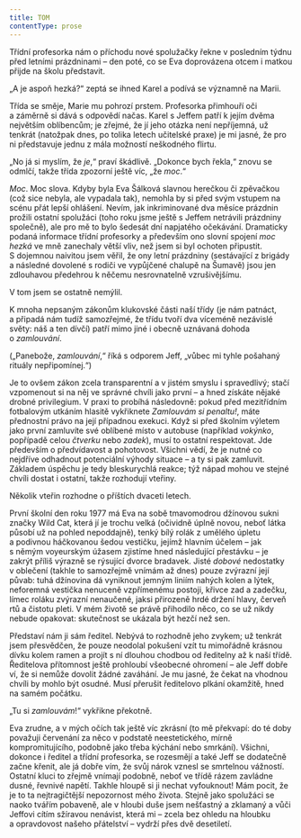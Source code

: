```yaml
---
title: TOM
contentType: prose
---
```


Třídní profesorka nám o příchodu nové spolužačky řekne v posledním týdnu před letními prázdninami – den poté, co se Eva doprovázena otcem i matkou přijde na školu představit.

„A je aspoň hezká?“ zeptá se ihned Karel a podívá se významně na Marii.

Třída se směje, Marie mu pohrozí prstem. Profesorka přimhouří oči a záměrně si dává s odpovědí načas. Karel s Jeffem patří k jejím dvěma největším oblíbencům; je zřejmé, že jí jeho otázka není nepříjemná, už tenkrát (natožpak dnes, po tolika letech učitelské praxe) je mi jasné, že pro ni představuje jednu z mála možností neškodného flirtu.

„No já si myslím, že _je_,“ praví škádlivě. „Dokonce bych řekla,“ znovu se odmlčí, takže třída zpozorní ještě víc, „že _moc_.“

_Moc_. Moc slova. Kdyby byla Eva Šálková slavnou herečkou či zpěvačkou (což sice nebyla, ale vypadala tak), nemohla by si před svým vstupem na scénu přát lepší ohlášení. Nevím, jak inkriminované dva měsíce prázdnin prožili ostatní spolužáci (toho roku jsme ještě s Jeffem netrávili prázdniny společně), ale pro mě to bylo šedesát dní napjatého očekávání. Dramaticky podaná informace třídní profesorky a především ono slovní spojení _moc hezká_ ve mně zanechaly větší vliv, než jsem si byl ochoten připustit. S dojemnou naivitou jsem věřil, že ony letní prázdniny (sestávající z brigády a následné dovolené s rodiči ve vypůjčené chalupě na Šumavě) jsou jen zdlouhavou předehrou k něčemu nesrovnatelně vzrušivějšímu.

V tom jsem se ostatně nemýlil.

  

K mnoha nepsaným zákonům klukovské části naší třídy (je nám patnáct, a připadá nám tudíž samozřejmé, že třídu tvoří dva víceméně nezávislé světy: náš a ten dívčí) patří mimo jiné i obecně uznávaná dohoda o _zamlouvání_.

(„Panebože, _zamlouvání_,“ říká s odporem Jeff, „vůbec mi tyhle pošahaný rituály nepřipomínej.“)

Je to ovšem zákon zcela transparentní a v jistém smyslu i spravedlivý; stačí vzpomenout si na něj ve správné chvíli jako první – a hned získáte nějaké drobné privilegium. V praxi to probíhá následovně: pokud před mezitřídním fotbalovým utkáním hlasitě vykřiknete _Zamlouvám si penaltu!_, máte přednostní právo na její případnou exekuci. Když si před školním výletem jako první zamluvíte své oblíbené místo v autobuse (například _vokýnko_, popřípadě celou _čtverku_ nebo _zadek_), musí to ostatní respektovat. Jde především o předvídavost a pohotovost. Všichni vědí, že je nutné co nejdříve odhadnout potenciální výhody situace – a ty si pak zamluvit. Základem úspěchu je tedy bleskurychlá reakce; týž nápad mohou ve stejné chvíli dostat i ostatní, takže rozhodují vteřiny.

Několik vteřin rozhodne o příštích dvaceti letech.

  

První školní den roku 1977 má Eva na sobě tmavomodrou džínovou sukni značky Wild Cat, která jí je trochu velká (očividně úplně novou, neboť látka působí už na pohled nepoddajně), tenký bílý rolák z umělého úpletu a podivnou háčkovanou šedou vestičku, jejímž hlavním účelem – jak s němým voyeurským úžasem zjistíme hned následující přestávku – je zakrýt příliš výrazně se rýsující dvorce bradavek. Jisté _dobové_ nedostatky v oblečení (takhle to samozřejmě vnímám až dnes) pouze zvýrazní její půvab: tuhá džínovina dá vyniknout jemným liniím nahých kolen a lýtek, neforemná vestička nenuceně vzpřímenému postoji, křivce zad a zadečku, límec roláku zvýrazní nenaučené, jaksi přirozeně hrdé držení hlavy, červeň rtů a čistotu pleti. V mém životě se právě přihodilo něco, co se už nikdy nebude opakovat: skutečnost se ukázala být hezčí než sen.

Představí nám ji sám ředitel. Nebývá to rozhodně jeho zvykem; už tenkrát jsem přesvědčen, že pouze neodolal pokušení vzít tu mimořádně krásnou dívku kolem ramen a projít s ní dlouhou chodbou od ředitelny až k naší třídě. Ředitelova přítomnost ještě prohloubí všeobecné ohromení – ale Jeff dobře ví, že si nemůže dovolit žádné zaváhání. Je mu jasné, že čekat na vhodnou chvíli by mohlo být osudné. Musí přerušit ředitelovo plkání okamžitě, hned na samém počátku.

„Tu si _zamlouvám_!“ vykřikne překotně.

Eva zrudne, a v mých očích tak ještě víc zkrásní (to mě překvapí: do té doby považuji červenání za něco v podstatě neestetického, mírně kompromitujícího, podobně jako třeba kýchání nebo smrkání). Všichni, dokonce i ředitel a třídní profesorka, se rozesmějí a také Jeff se dodatečně začne křenit, ale já dobře vím, že svůj nárok vznesl se smrtelnou vážností. Ostatní kluci to zřejmě vnímají podobně, neboť ve třídě rázem zavládne dusné, řevnivé napětí. Takhle hloupě si ji nechat vyfouknout! Mám pocit, že je to ta nejtragičtější nepozornost mého života. Stejně jako spolužáci se naoko tvářím pobaveně, ale v hloubi duše jsem nešťastný a zklamaný a vůči Jeffovi cítím sžíravou nenávist, která mi – zcela bez ohledu na hloubku a opravdovost našeho přátelství – vydrží přes dvě desetiletí.
